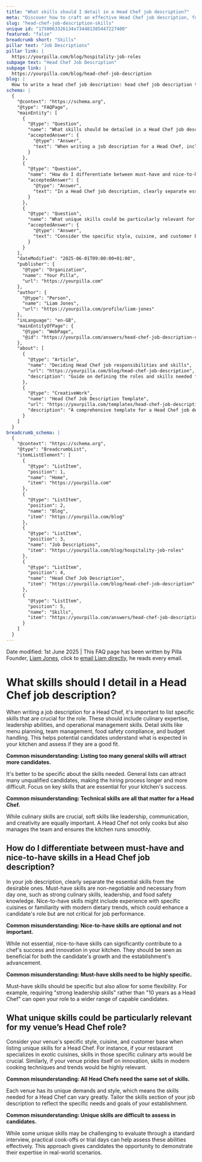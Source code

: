 ```yaml
---
title: "What skills should I detail in a Head Chef job description?"
meta: "Discover how to craft an effective Head Chef job description, focusing on essential skills, differentiating key abilities, and tailoring to your venue's needs."
slug: "head-chef-job-description-skills"
unique id: "1750063326134x734481385447227400"
featured: "false"
breadcrumb short: "Skills"
pillar text: "Job Descriptions"
pillar link: |
  https://yourpilla.com/blog/hospitality-job-roles
subpage text: "Head Chef Job Description"
subpage link: |
  https://yourpilla.com/blog/head-chef-job-description
blog: |
  How to write a head chef job description: head chef job description template included.
schema: |
  {
    "@context": "https://schema.org",
    "@type": "FAQPage",
    "mainEntity": [
      {
        "@type": "Question",
        "name": "What skills should be detailed in a Head Chef job description?",
        "acceptedAnswer": {
          "@type": "Answer",
          "text": "When writing a job description for a Head Chef, include specific skills crucial for the role such as culinary expertise, leadership abilities, operational management, menu planning, team management, food safety compliance, and budget handling. These details help potential candidates understand the expectations and assess their suitability for the role in your kitchen."
        }
      },
      {
        "@type": "Question",
        "name": "How do I differentiate between must-have and nice-to-have skills in a Head Chef job description?",
        "acceptedAnswer": {
          "@type": "Answer",
          "text": "In a Head Chef job description, clearly separate essential skills from desirable ones. Must-have skills, such as strong culinary skills, leadership, and food safety knowledge, are non-negotiable from day one. Nice-to-have skills, like experience with specific cuisines or familiarity with modern dietary trends, are beneficial but not critical for immediate job performance."
        }
      },
      {
        "@type": "Question",
        "name": "What unique skills could be particularly relevant for my venue’s Head Chef role?",
        "acceptedAnswer": {
          "@type": "Answer",
          "text": "Consider the specific style, cuisine, and customer base of your venue when defining unique skills for a Head Chef. Skills in specific culinary arts, modern cooking techniques, and trends could be crucial depending on the nature of your restaurant. Tailor the skills section of your job description to reflect the specific needs and goals of your establishment."
        }
      }
    ],
    "dateModified": "2025-06-01T09:00:00+01:00",
    "publisher": {
      "@type": "Organization",
      "name": "Your Pilla",
      "url": "https://yourpilla.com"
    },
    "author": {
      "@type": "Person",
      "name": "Liam Jones",
      "url": "https://yourpilla.com/profile/liam-jones"
    },
    "inLanguage": "en-GB",
    "mainEntityOfPage": {
      "@type": "WebPage",
      "@id": "https://yourpilla.com/answers/head-chef-job-description-skills"
    },
    "about": [
      {
        "@type": "Article",
        "name": "Deciding Head Chef job responsibilities and skills",
        "url": "https://yourpilla.com/blog/head-chef-job-description",
        "description": "Guide on defining the roles and skills needed from a Head Chef, helping employers create detailed and effective job descriptions."
      },
      {
        "@type": "CreativeWork",
        "name": "Head Chef Job Description Template",
        "url": "https://yourpilla.com/templates/head-chef-job-description",
        "description": "A comprehensive template for a Head Chef job description that includes essential and desirable skills, aiding in the recruitment process."
      }
    ]
  }
breadcrumb_schema: |
  {
    "@context": "https://schema.org",
    "@type": "BreadcrumbList",
    "itemListElement": [
      {
        "@type": "ListItem",
        "position": 1,
        "name": "Home",
        "item": "https://yourpilla.com"
      },
      {
        "@type": "ListItem",
        "position": 2,
        "name": "Blog",
        "item": "https://yourpilla.com/blog"
      },
      {
        "@type": "ListItem",
        "position": 3,
        "name": "Job Descriptions",
        "item": "https://yourpilla.com/blog/hospitality-job-roles"
      },
      {
        "@type": "ListItem",
        "position": 4,
        "name": "Head Chef Job Description",
        "item": "https://yourpilla.com/blog/head-chef-job-description"
      },
      {
        "@type": "ListItem",
        "position": 5,
        "name": "Skills",
        "item": "https://yourpilla.com/answers/head-chef-job-description-skills"
      }
    ]
  }
---
```


Date modified: 1st June 2025 | This FAQ page has been written by Pilla Founder, [Liam Jones](https://yourpilla.com/profile/liam-jones), click to [email Liam directly](https://mailto:liam@yourpilla.com), he reads every email.

# What skills should I detail in a Head Chef job description?

When writing a job description for a Head Chef, it's important to list specific skills that are crucial for the role. These should include culinary expertise, leadership abilities, and operational management skills. Detail skills like menu planning, team management, food safety compliance, and budget handling. This helps potential candidates understand what is expected in your kitchen and assess if they are a good fit.

**Common misunderstanding: Listing too many general skills will attract more candidates.**

It's better to be specific about the skills needed. General lists can attract many unqualified candidates, making the hiring process longer and more difficult. Focus on key skills that are essential for your kitchen's success.

**Common misunderstanding: Technical skills are all that matter for a Head Chef.**

While culinary skills are crucial, soft skills like leadership, communication, and creativity are equally important. A Head Chef not only cooks but also manages the team and ensures the kitchen runs smoothly.

## How do I differentiate between must-have and nice-to-have skills in a Head Chef job description?

In your job description, clearly separate the essential skills from the desirable ones. Must-have skills are non-negotiable and necessary from day one, such as strong culinary skills, leadership, and food safety knowledge. Nice-to-have skills might include experience with specific cuisines or familiarity with modern dietary trends, which could enhance a candidate's role but are not critical for job performance.

**Common misunderstanding: Nice-to-have skills are optional and not important.**

While not essential, nice-to-have skills can significantly contribute to a chef's success and innovation in your kitchen. They should be seen as beneficial for both the candidate's growth and the establishment's advancement.

**Common misunderstanding: Must-have skills need to be highly specific.**

Must-have skills should be specific but also allow for some flexibility. For example, requiring "strong leadership skills" rather than "10 years as a Head Chef" can open your role to a wider range of capable candidates.

## What unique skills could be particularly relevant for my venue’s Head Chef role?

Consider your venue's specific style, cuisine, and customer base when listing unique skills for a Head Chef. For instance, if your restaurant specializes in exotic cuisines, skills in those specific culinary arts would be crucial. Similarly, if your venue prides itself on innovation, skills in modern cooking techniques and trends would be highly relevant.

**Common misunderstanding: All Head Chefs need the same set of skills.**

Each venue has its unique demands and style, which means the skills needed for a Head Chef can vary greatly. Tailor the skills section of your job description to reflect the specific needs and goals of your establishment.

**Common misunderstanding: Unique skills are difficult to assess in candidates.**

While some unique skills may be challenging to evaluate through a standard interview, practical cook-offs or trial days can help assess these abilities effectively. This approach gives candidates the opportunity to demonstrate their expertise in real-world scenarios.